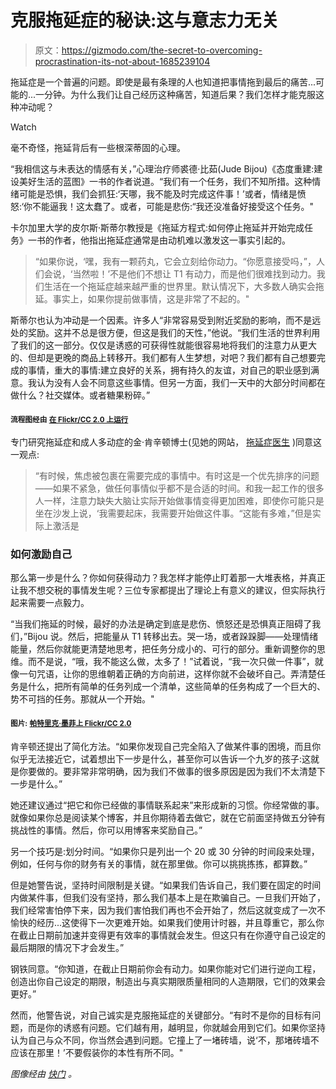 # 克服拖延症的秘诀:这与意志力无关

> 原文：<https://gizmodo.com/the-secret-to-overcoming-procrastination-its-not-about-1685239104>

拖延症是一个普遍的问题。即使是最有条理的人也知道把事情拖到最后的痛苦...可能的...一分钟。为什么我们让自己经历这种痛苦，知道后果？我们怎样才能克服这种冲动呢？

Watch

毫不奇怪，拖延背后有一些根深蒂固的心理。

“我相信这与未表达的情感有关，”心理治疗师裘德·比茹(Jude Bijou)《态度重建:建设美好生活的蓝图》一书的作者说道。“我们有一个任务，我们不知所措。这种情绪可能是恐惧，我们会抓狂:‘天哪，我不能及时完成这件事！’或者，情绪是愤怒:‘你不能逼我！这太蠢了。或者，可能是悲伤:“我还没准备好接受这个任务。"

卡尔加里大学的皮尔斯·斯蒂尔教授是《拖延方程式:如何停止拖延并开始完成任务》一书的作者，他指出拖延症通常是由动机难以激发这一事实引起的。

> “如果你说，‘嘿，我有一颗药丸，它会立刻给你动力。“你愿意接受吗，”，人们会说，‘当然啦！’不是他们不想让 T1 有动力，而是他们很难找到动力。我们生活在一个拖延症越来越严重的世界里。默认情况下，大多数人确实会拖延。事实上，如果你提前做事情，这是非常了不起的。"

斯蒂尔也认为冲动是一个因素。许多人“非常容易受到附近奖励的影响，而不是远处的奖励。这并不总是很方便，但这是我们的天性，”他说。“我们生活的世界利用了我们的这一部分。仅仅是诱惑的可获得性就能很容易地将我们的注意力从更大的、但却是更晚的商品上转移开。我们都有人生梦想，对吧？我们都有自己想要完成的事情，重大的事情:建立良好的关系，拥有持久的友谊，对自己的职业感到满意。我认为没有人会不同意这些事情。但另一方面，我们一天中的大部分时间都在做什么？社交媒体。或者糖果粉碎。”

#### <small>流程图经由</small> [<small>在 Flickr/CC 2.0 上运行</small>](https://www.flickr.com/photos/birgerking/5137435940)

专门研究拖延症和成人多动症的金·肯辛顿博士(见她的网站， [拖延症医生](http://www.procrastinationdoctor.com/) )同意这一观点:

> “有时候，焦虑被包裹在需要完成的事情中。有时这是一个优先排序的问题——如果不紧急，做任何事情似乎都不是合适的时间。和我一起工作的很多人一样，注意力缺失大脑让实际开始做事情变得更加困难，即使你可能只是坐在沙发上说，‘我需要起床，我需要开始做这件事。“这能有多难，”但是实际上激活是

### 如何激励自己

那么第一步是什么？你如何获得动力？我怎样才能停止盯着那一大堆表格，并真正让我不想交税的事情发生呢？三位专家都提出了理论上有意义的建议，但实际执行起来需要一点毅力。

“当我们拖延的时候，最好的办法是确定到底是悲伤、愤怒还是恐惧真正阻碍了我们，”Bijou 说。然后，把能量从 T1 转移出去。哭一场，或者跺跺脚——处理情绪能量，然后你就能更清楚地思考，把任务分成小的、可行的部分。重新调整你的思维。而不是说，“哦，我不能这么做，太多了！”试着说，“我一次只做一件事”，就像一句咒语，让你的思维朝着正确的方向前进，这样你就不会破坏自己。弄清楚任务是什么，把所有简单的任务列成一个清单，这些简单的任务构成了一个巨大的、势不可挡的任务。那就从一个开始。"

#### <small>图片:</small> [<small>帕特里克·墨菲上 Flickr/CC 2.0</small>](https://www.flickr.com/photos/pmurf/4556888670)

肯辛顿还提出了简化方法。“如果你发现自己完全陷入了做某件事的困境，而且你似乎无法接近它，试着想出下一步是什么，甚至你可以告诉一个九岁的孩子:这就是你要做的。要非常非常明确，因为我们不做事的很多原因是因为我们不太清楚下一步是什么。”

她还建议通过“把它和你已经做的事情联系起来”来形成新的习惯。你经常做的事。就像如果你总是阅读某个博客，并且你期待着去做它，就在它前面坚持做五分钟有挑战性的事情。然后，你可以用博客来奖励自己。”

另一个技巧是:划分时间。“如果你只是列出一个 20 或 30 分钟的时间段来处理，例如，任何与你的财务有关的事情，就在那里做。你可以挑挑拣拣，都算数。”

但是她警告说，坚持时间限制是关键。“如果我们告诉自己，我们要在固定的时间内做某件事，但我们没有坚持，那么我们基本上是在欺骗自己。一旦我们开始了，我们经常害怕停下来，因为我们害怕我们再也不会开始了，然后这就变成了一次不愉快的经历...这使得下一次更难开始。如果我们使用计时器，并且尊重它，那么你在截止日期前加速并变得更有效率的事情就会发生。但这只有在你遵守自己设定的最后期限的情况下才会发生。”

钢铁同意。“你知道，在截止日期前你会有动力。如果你能对它们进行逆向工程，创造出你自己设定的期限，制造出与真实期限质量相同的人造期限，它们的效果会更好。”

然而，他警告说，对自己诚实是克服拖延症的关键部分。“有时不是你的目标有问题，而是你的诱惑有问题。它们越有用，越明显，你就越会用到它们。如果你坚持认为自己与众不同，你当然会遇到问题。它撞上了一堵砖墙，说‘不，那堵砖墙不应该在那里！’不要假装你的本性有所不同。"

*图像经由* [*快门*](http://www.shutterstock.com/) *。*